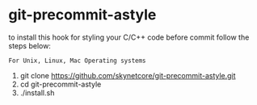 # git-precommit-astyle

to install this hook for styling your C/C++ code before commit
follow the steps below:

`For Unix, Linux, Mac Operating systems`

1) git clone https://github.com/skynetcore/git-precommit-astyle.git
2) cd git-precommit-astyle
3) ./install.sh
